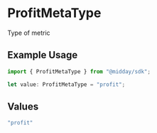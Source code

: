 # ProfitMetaType

Type of metric

## Example Usage

```typescript
import { ProfitMetaType } from "@midday/sdk";

let value: ProfitMetaType = "profit";
```

## Values

```typescript
"profit"
```